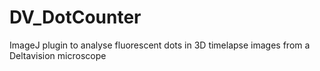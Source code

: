 # DV_DotCounter
ImageJ plugin to analyse fluorescent dots in 3D timelapse images from a Deltavision microscope
